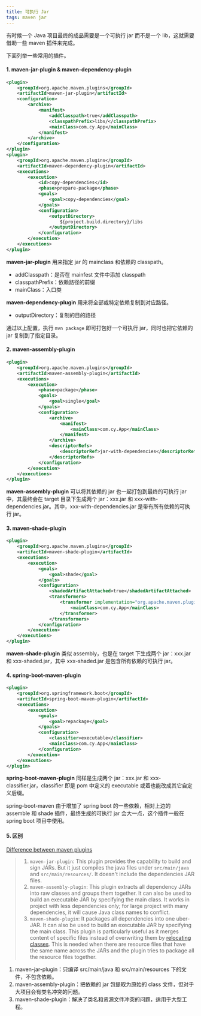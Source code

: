 ```yaml
---
title: 可执行 Jar
tags: maven jar
---
```


有时候一个 Java 项目最终的成品需要是一个可执行 jar 而不是一个 lib，这就需要借助一些 maven 插件来完成。

下面列举一些常用的插件。



#### 1. maven-jar-plugin & maven-dependency-plugin

```xml
<plugin>
    <groupId>org.apache.maven.plugins</groupId>
    <artifactId>maven-jar-plugin</artifactId>
    <configuration>
        <archive>
            <manifest>
                <addClasspath>true</addClasspath>
                <classpathPrefix>libs/</classpathPrefix>
                <mainClass>com.cy.App</mainClass>
            </manifest>
        </archive>
    </configuration>
</plugin>
<plugin>
    <groupId>org.apache.maven.plugins</groupId>
    <artifactId>maven-dependency-plugin</artifactId>
    <executions>
        <execution>
            <id>copy-dependencies</id>
            <phase>prepare-package</phase>
            <goals>
                <goal>copy-dependencies</goal>
            </goals>
            <configuration>
                <outputDirectory>
                    ${project.build.directory}/libs
                </outputDirectory>
            </configuration>
        </execution>
    </executions>
</plugin>
```

**maven-jar-plugin** 用来指定 jar 的 mainclass 和依赖的 classpath。

- addClasspath：是否在 mainfest 文件中添加 classpath
- classpathPrefix：依赖路径的前缀
- mainClass：入口类

**maven-dependency-plugin** 用来将全部或特定依赖复制到对应路径。

- outputDirectory：复制的目的路径

通过以上配置，执行 `mvn package` 即可打包好一个可执行 jar，同时也把它依赖的 jar 复制到了指定目录。



#### 2. maven-assembly-plugin

```xml
<plugin>
    <groupId>org.apache.maven.plugins</groupId>
    <artifactId>maven-assembly-plugin</artifactId>
    <executions>
        <execution>
            <phase>package</phase>
            <goals>
                <goal>single</goal>
            </goals>
            <configuration>
                <archive>
                    <manifest>
                        <mainClass>com.cy.App</mainClass>
                    </manifest>
                </archive>
                <descriptorRefs>
                    <descriptorRef>jar-with-dependencies</descriptorRef>
                </descriptorRefs>
            </configuration>
        </execution>
    </executions>
</plugin>
```

**maven-assembly-plugin** 可以将其依赖的 jar 也一起打包到最终的可执行 jar 中，其最终会在 target 目录下生成两个 jar：xxx.jar 和 xxx-with-dependencies.jar。其中，xxx-with-dependencies.jar 是带有所有依赖的可执行 jar。



#### 3. maven-shade-plugin

```xml
<plugin>
    <groupId>org.apache.maven.plugins</groupId>
    <artifactId>maven-shade-plugin</artifactId>
    <executions>
        <execution>
            <goals>
                <goal>shade</goal>
            </goals>
            <configuration>
                <shadedArtifactAttached>true</shadedArtifactAttached>
                <transformers>
                    <transformer implementation="org.apache.maven.plugins.shade.resource.ManifestResourceTransformer">
                        <mainClass>com.cy.App</mainClass>
                    </transformer>
                </transformers>
            </configuration>
        </execution>
    </executions>
</plugin>
```

**maven-shade-plugin** 类似 assembly，也是在 target 下生成两个 jar：xxx.jar 和 xxx-shaded.jar，其中 xxx-shaded.jar 是包含所有依赖的可执行 jar。



#### 4. spring-boot-maven-plugin

```xml
<plugin>
    <groupId>org.springframework.boot</groupId>
    <artifactId>spring-boot-maven-plugin</artifactId>
    <executions>
        <execution>
            <goals>
                <goal>repackage</goal>
            </goals>
            <configuration>
                <classifier>executable</classifier>
                <mainClass>com.cy.App</mainClass>
            </configuration>
        </execution>
    </executions>
</plugin>
```

**spring-boot-maven-plugin** 同样是生成两个 jar：xxx.jar 和 xxx-classifier.jar，classifier 即是 pom 中定义的 executable 或着也能改成其它自定义后缀。

spring-boot-maven 由于增加了 spring boot 的一些依赖，相对上边的 assemble 和 shade 插件，最终生成的可执行 jar 会大一点，这个插件一般在 spring boot 项目中使用。



#### 5. 区别

[Difference between maven plugins](https://stackoverflow.com/a/43444019)

>1. `maven-jar-plugin`: This plugin provides the capability to build and sign JARs. But it just compiles the java files under `src/main/java` and `src/main/resources/`. It doesn't include the dependencies JAR files.
>2. `maven-assembly-plugin`: This plugin extracts all dependency JARs into raw classes and groups them together. It can also be used to build an executable JAR by specifying the main class. It works in project with less dependencies only; for large project with many dependencies, it will cause Java class names to conflict.
>3. `maven-shade-plugin`: It packages all dependencies into  one uber-JAR. It can also be used to build an executable JAR by specifying the main class. This plugin is particularly useful as it  merges content of specific files instead of overwriting them by [relocating classes](http://maven.apache.org/plugins/maven-shade-plugin/examples/class-relocation.html). This is needed when there are resource files that have the same name across the JARs and the plugin tries to package all the resource files together.

1. maven-jar-plugin：只编译 src/main/java 和 src/main/resources 下的文件，不包含依赖。
2. maven-assembly-plugin：把依赖的 jar 包提取为原始的 class 文件，但对于大项目会有类名冲突的问题。
3. maven-shade-plugin：解决了类名和资源文件冲突的问题，适用于大型工程。

